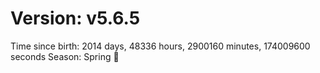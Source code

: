 # Version: v5.6.5
Time since birth: 2014 days, 48336 hours, 2900160 minutes, 174009600 seconds
Season: Spring 🌸
